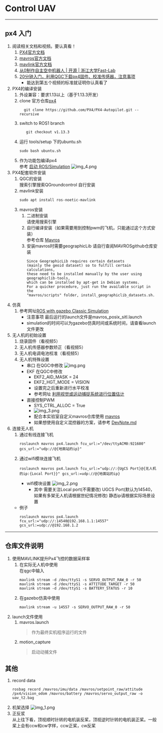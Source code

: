 # Control UAV  

------
px4 入门
-------
   1. 阅读相关文档和视频。要认真看！
      1. [PX4官方文档](https://docs.px4.io/)
      2. [mavros官方文档](http://wiki.ros.org/mavros)
      3. [mavlink官方文档](https://mavlink.io/en/)
      4. [从0制作自主空中机器人 | 开源 | 浙江大学Fast-Lab](https://www.bilibili.com/video/BV1WZ4y167me)
      5. [20分钟入门，利用QGC下载px4固件、校准传感器，注意事项](https://www.bilibili.com/video/BV1M54y1R71u)
         - 能达到第五个视频的标准就证明你认真看了
   2. PX4的编译安装
      1. 外设兼容：要求1.13以上（基于1.13.3开发）
      2. clone 官方仓库[px4](https://github.com/PX4/PX4-Autopilot.git)
         ````Shell
           git clone https://github.com/PX4/PX4-Autopilot.git --recursive
         ````
      3. switch to ROS1 branch
         ````Shell
            git checkout v1.13.3
         ````
      4. 运行 tools/setup 下的ubuntu.sh
         ````Shell
         sudo bash ubuntu.sh
         ````
      5. 作为功能包编译px4 \
         参考 [启动 ROS/Simulation](https://docs.px4.io/main/zh/simulation/ros_interface.html)
         ![img_4.png](img_4.png)
   3. PX4配套软件安装
      1. QGC的安装 \
         搜索引擎搜索QGroundcontrol 自行安装
      2. mavlink安装 
         ````Shell
         sudo apt install ros-noetic-mavlink
         ````
      3. mavros安装
         1. 二进制安装  
            请使用搜索引擎
         2. 自行编译安装（如果需要用到控制pwm的飞机，只能通过这个方式安装）\
            参考仓库  [Mavros](https://github.com/jackxiongh/mavros)
         3. 安装mavros时需要geographicLib 请自行查阅MAVROSgithub仓库安装
            ```
            Since GeographicLib requires certain datasets 
            (mainly the geoid dataset) so to fulfill certain calculations, 
            these need to be installed manually by the user using geographiclib-tools,
            which can be installed by apt-get in Debian systems. 
            For a quicker procedure, just run the available script in the
            "mavros/scripts" folder, install_geographiclib_datasets.sh.
            ```
   4. 仿真
      1. 参考网址[ROS with gazebo Classic Simulation](http://docs.px4.io/main/en/simulation/ros_interface.html)
         - 注意事项 最后运行的launch文件是mavros_posix_sitl.launch
         - simulation的时间可以为gazebo仿真时间或系统时间，请查看launch文件更改
   5. 无人机的初始设置
      1. 烧录固件（看视频5）
      2. 无人机传感器参数矫正（看视频5）
      3. 无人机电调电池校准（看视频5）
      4. 无人机特殊设置
         - 串口 在QGC中修改
           ![img.png](img.png)
         - EKF 在QGC中修改
           - EKF2_AID_MASK = 24
           - EKF2_HGT_MODE = VISION
           - 设置完之后重新进行水平校准
           - 参考网址 [利用视觉或运动捕捉系统进行位置估计](https://docs.px4.io/main/zh/ros/external_position_estimation.html)
         - 直接控制PWM
           - SYS_CTRL_ALLOC = True
           - ![img_3.png](img_3.png)
           - 配合本实验室自定义mavros仓库使用 [mavros](https://github.com/jackxiongh/mavros)
           - 如果想使用自定义混控器的方案，请参考 [DevNote.md](DevNote.md)
   6. 连接无人机
      1. 通过有线连接飞机
         ```` Shell
         roslaunch mavros px4.launch fcu_url:="/dev/ttyACM0:921600" gcs_url:="udp://@{地面站的ip}"
         ````
      2.  通过wifi模块连接飞机
           ```` Shell
           roslaunch mavros px4.launch fcu_url:="udp://:{UgCS Port}@{无人机的ip:{Local Port}}" gcs_url:=udp://@{地面站的ip}
           ```` 
          - wifi模块设置
            ![img_2.png](img_2.png)
            - 其中 需要关注Local port(不需要改) UGCS Port(默认为14540，如果有多架无人机请根据世纪情况修改) 静态ip请根据实际场景设置 
      - 例子
         ```` Shell
         roslaunch mavros px4.launch fcu_url:="udp://:14540@192.168.1.1:14557" gcs_url:=udp://@192.168.1.2
         ````
-----

仓库文件说明
---------

1. 使用MAVLINK提升Px4飞控的数据采样率
   1. 在实际无人机中使用 \
      在qgc中输入
       ```` Shell
       mavlink stream -d /dev/ttyS1 -s SERVO_OUTPUT_RAW_0 -r 50
       mavlink stream -d /dev/ttyS1 -s ATTITUDE_TARGET -r 50
       mavlink stream -d /dev/ttyS1 -s BATTERY_STATUS -r 10
       ````
   2. 在gazebo仿真中使用
      ```` Shell
      mavlink stream -u 14557 -s SERVO_OUTPUT_RAW_0 -r 50
      ````
2. launch文件使用
   1. mavros.launch 
      > 作为最终实机程序运行的文件
   2. motion_capture
      > 启动动捕文件
   


   
其他
------
1. record data
   ```` Shell
   rosbag record /mavros/imu/data /mavros/setpoint_raw/attitude /px4/vision_odom /mavros/battery /mavros/servo_output_raw -o uav_t2.bag
   ````
2. 机架选择
   ![img_1.png](img_1.png)
3. 正反浆 \
   从上往下看，顶视顺时针转的电机装反桨，顶视逆时针转的电机装正桨。一般桨上会有ccw和cw字样，ccw正桨，cw反桨